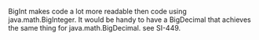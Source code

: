 BigInt makes code a lot more readable then code using java.math.BigInteger. It would be handy to have a BigDecimal that achieves the same thing for java.math.BigDecimal.
see SI-449.
